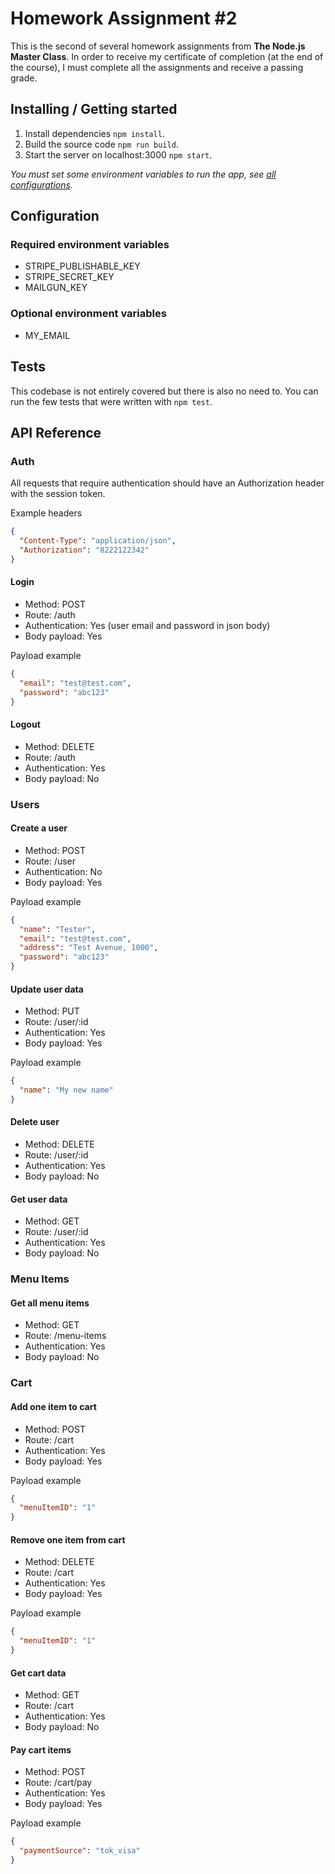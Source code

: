 # Homework Assignment #2

This is the second of several homework assignments from **The Node.js Master Class**. In order to receive my certificate of completion (at the end of the course), I must complete all the assignments and receive a passing grade.

## Installing / Getting started

1. Install dependencies `npm install`.
2. Build the source code `npm run build`.
3. Start the server on localhost:3000 `npm start`.

_You must set some environment variables to run the app, see [all configurations](#configuration)._

## Configuration

### Required environment variables

- STRIPE_PUBLISHABLE_KEY
- STRIPE_SECRET_KEY
- MAILGUN_KEY

### Optional environment variables

- MY_EMAIL

## Tests

This codebase is not entirely covered but there is also no need to. You can run the few tests that were written with `npm test`.

## API Reference

### Auth

All requests that require authentication should have an Authorization header with the session token.

Example headers

```json
{
  "Content-Type": "application/json",
  "Authorization": "8222122342"
}
```

#### Login

- Method: POST
- Route: /auth
- Authentication: Yes (user email and password in json body)
- Body payload: Yes

Payload example

```json
{
  "email": "test@test.com",
  "password": "abc123"
}
```

#### Logout

- Method: DELETE
- Route: /auth
- Authentication: Yes
- Body payload: No

### Users

#### Create a user

- Method: POST
- Route: /user
- Authentication: No
- Body payload: Yes

Payload example

```json
{
  "name": "Tester",
  "email": "test@test.com",
  "address": "Test Avenue, 1000",
  "password": "abc123"
}
```

#### Update user data

- Method: PUT
- Route: /user/:id
- Authentication: Yes
- Body payload: Yes

Payload example

```json
{
  "name": "My new name"
}
```

#### Delete user

- Method: DELETE
- Route: /user/:id
- Authentication: Yes
- Body payload: No

#### Get user data

- Method: GET
- Route: /user/:id
- Authentication: Yes
- Body payload: No

### Menu Items

#### Get all menu items

- Method: GET
- Route: /menu-items
- Authentication: Yes
- Body payload: No

### Cart

#### Add one item to cart

- Method: POST
- Route: /cart
- Authentication: Yes
- Body payload: Yes

Payload example

```json
{
  "menuItemID": "1"
}
```

#### Remove one item from cart

- Method: DELETE
- Route: /cart
- Authentication: Yes
- Body payload: Yes

Payload example

```json
{
  "menuItemID": "1"
}
```

#### Get cart data

- Method: GET
- Route: /cart
- Authentication: Yes
- Body payload: No

#### Pay cart items

- Method: POST
- Route: /cart/pay
- Authentication: Yes
- Body payload: Yes

Payload example

```json
{
  "paymentSource": "tok_visa"
}
```
